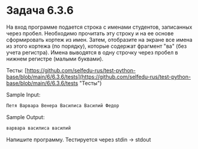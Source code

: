 # Задача 6.3.6

На вход программе подается строка с именами студентов, записанных через пробел. Необходимо прочитать эту строку и на ее основе сформировать кортеж из имен. Затем, отобразите на экране все имена из этого кортежа (по порядку), которые содержат фрагмент "ва" (без учета регистра). Имена выводятся в одну строчку через пробел в нижнем регистре (малыми буквами).

Тесты: [https://github.com/selfedu-rus/test-python-base/blob/main/6/6.3.6/tests](https://github.com/selfedu-rus/test-python-base/blob/main/6/6.3.6/tests "Тесты")

Sample Input:

```python
Петя Варвара Венера Василиса Василий Федор
```

Sample Output:

```python
варвара василиса василий
```

Напишите программу. Тестируется через stdin → stdout
